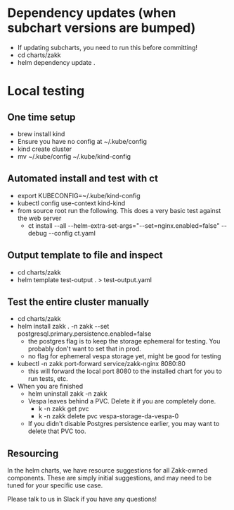 # Dependency updates (when subchart versions are bumped)
* If updating subcharts, you need to run this before committing!
* cd charts/zakk
* helm dependency update .

# Local testing

## One time setup
* brew install kind
* Ensure you have no config at ~/.kube/config
* kind create cluster
* mv ~/.kube/config ~/.kube/kind-config

## Automated install and test with ct
* export KUBECONFIG=~/.kube/kind-config
* kubectl config use-context kind-kind
* from source root run the following. This does a very basic test against the web server
  * ct install --all --helm-extra-set-args="--set=nginx.enabled=false" --debug --config ct.yaml

## Output template to file and inspect
* cd charts/zakk
* helm template test-output . > test-output.yaml

## Test the entire cluster manually
* cd charts/zakk
* helm install zakk . -n zakk --set postgresql.primary.persistence.enabled=false
  * the postgres flag is to keep the storage ephemeral for testing. You probably don't want to set that in prod.
  * no flag for ephemeral vespa storage yet, might be good for testing
* kubectl -n zakk port-forward service/zakk-nginx 8080:80
  * this will forward the local port 8080 to the installed chart for you to run tests, etc.
* When you are finished
  * helm uninstall zakk -n zakk
  * Vespa leaves behind a PVC. Delete it if you are completely done.
    * k -n zakk get pvc
    * k -n zakk delete pvc vespa-storage-da-vespa-0
  * If you didn't disable Postgres persistence earlier, you may want to delete that PVC too.

## Resourcing
In the helm charts, we have resource suggestions for all Zakk-owned components. 
These are simply initial suggestions, and may need to be tuned for your specific use case.

Please talk to us in Slack if you have any questions!
